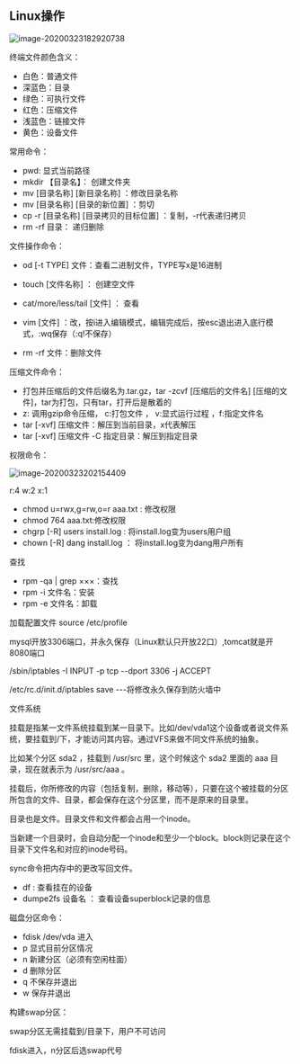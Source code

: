 ## Linux操作

![image-20200323182920738](C:\Users\dht24\AppData\Roaming\Typora\typora-user-images\image-20200323182920738.png)

终端文件颜色含义：

- 白色：普通文件
- 深蓝色：目录
- 绿色：可执行文件
- 红色：压缩文件
- 浅蓝色：链接文件
- 黄色：设备文件

常用命令：

- pwd:  显式当前路径
- mkdir 【目录名】： 创建文件夹
- mv [目录名称] [新目录名称] ：修改目录名称
- mv [目录名称] [目录的新位置] ：剪切
- cp -r [目录名称] [目录拷贝的目标位置] ：复制，-r代表递归拷贝
- rm -rf 目录： 递归删除

文件操作命令：

- od [-t TYPE] 文件：查看二进制文件，TYPE写x是16进制

- touch [文件名称] ： 创建空文件
- cat/more/less/tail  [文件] ： 查看
- vim [文件] ：改，按i进入编辑模式，编辑完成后，按esc退出进入底行模式，:wq保存（:q!不保存）
- rm -rf 文件：删除文件

压缩文件命令：

- 打包并压缩后的文件后缀名为.tar.gz，tar -zcvf  [压缩后的文件名] [压缩的文件]，tar为打包，只有tar，打开后是散着的
- z: 调用gzip命令压缩， c:打包文件 ， v:显式运行过程 ，f:指定文件名
- tar [-xvf] 压缩文件：解压到当前目录，x代表解压
- tar [-xvf] 压缩文件 -C 指定目录：解压到指定目录

权限命令：

![image-20200323202154409](C:\Users\dht24\AppData\Roaming\Typora\typora-user-images\image-20200323202154409.png)

r:4  w:2  x:1

- chmod u=rwx,g=rw,o=r aaa.txt  :   修改权限
- chmod 764 aaa.txt:修改权限
- chgrp [-R] users install.log : 将install.log变为users用户组
- chown [-R] dang install.log ： 将install.log变为dang用户所有



查找

- rpm -qa | grep ×××：查找
- rpm -i 文件名：安装
- rpm -e 文件名：卸载



加载配置文件 source /etc/profile



mysql开放3306端口，并永久保存（Linux默认只开放22口）,tomcat就是开8080端口

/sbin/iptables -I INPUT -p tcp --dport 3306 -j ACCEPT

/etc/rc.d/init.d/iptables save ---将修改永久保存到防火墙中



文件系统

挂载是指某一文件系统挂载到某一目录下。比如/dev/vda1这个设备或者说文件系统，要挂载到/下，才能访问其内容。通过VFS来做不同文件系统的抽象。

比如某个分区 sda2 ，挂载到 /usr/src 里，这个时候这个 sda2 里面的 aaa 目录，现在就表示为 /usr/src/aaa 。

挂载后，你所修改的内容（包括复制，删除，移动等），只要在这个被挂载的分区所包含的文件、目录，都会保存在这个分区里，而不是原来的目录里。

目录也是文件。目录文件和文件都会占用一个inode。

当新建一个目录时，会自动分配一个inode和至少一个block。block则记录在这个目录下文件名和对应的inode号码。

sync命令把内存中的更改写回文件。

- df  :  查看挂在的设备
- dumpe2fs 设备名    ： 查看设备superblock记录的信息

磁盘分区命令：

- fdisk  /dev/vda     进入
- p   显式目前分区情况
- n    新建分区（必须有空闲柱面）
- d    删除分区
- q    不保存并退出
- w    保存并退出

构建swap分区：

swap分区无需挂载到/目录下，用户不可访问

fdisk进入，n分区后选swap代号